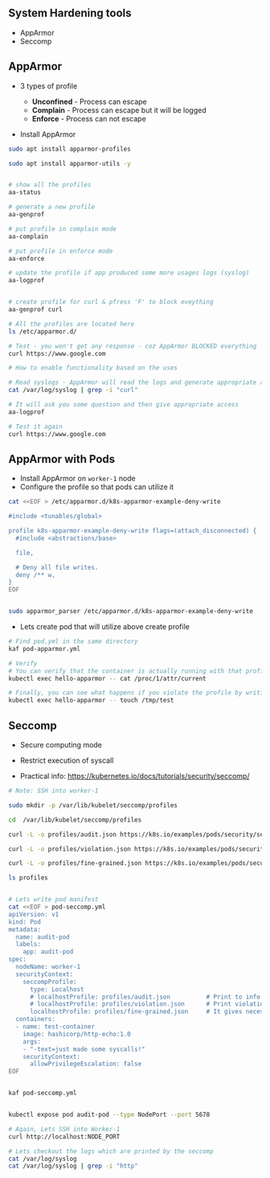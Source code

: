 ## System Hardening tools
- AppArmor
- Seccomp


## AppArmor
- 3 types of profile
  - **Unconfined** - Process can escape
  - **Complain** - Process can escape but it will be logged
  - **Enforce** - Process can not escape


- Install AppArmor
```bash
sudo apt install apparmor-profiles

sudo apt install apparmor-utils -y
```

```bash

# show all the profiles
aa-status

# generate a new profile
aa-genprof

# put profile in complain mode
aa-complain

# put profile in enforce mode
aa-enforce

# update the profile if app produced some more usages logs (syslog)
aa-logprof


# create profile for curl & pfress 'F' to block eveything
aa-genprof curl

# All the profiles are located here
ls /etc/apparmor.d/

# Test - you won't get any response - coz AppArmor BLOCKED everything
curl https://www.google.com

# How to enable functionality based on the uses

# Read syslogs - AppArmor will read the logs and generate appropriate access
cat /var/log/syslog | grep -i "curl"

# It will ask you some question and then give appropriate access
aa-logprof

# Test it again
curl https://www.google.com


```



## AppArmor with Pods
- Install AppArmor on `worker-1` node
- Configure the profile so that pods can utilize it
```bash
cat <<EOF > /etc/apparmor.d/k8s-apparmor-example-deny-write

#include <tunables/global>

profile k8s-apparmor-example-deny-write flags=(attach_disconnected) {
  #include <abstractions/base>

  file,

  # Deny all file writes.
  deny /** w,
}
EOF


sudo apparmor_parser /etc/apparmor.d/k8s-apparmor-example-deny-write
```

- Lets create pod that will utilize above create profile
```bash
# Find pod.yml in the same directory
kaf pod-apparmor.yml

# Verify
# You can verify that the container is actually running with that profile by checking /proc/1/attr/current:
kubectl exec hello-apparmor -- cat /proc/1/attr/current

# Finally, you can see what happens if you violate the profile by writing to a file:
kubectl exec hello-apparmor -- touch /tmp/test
```


## Seccomp
- Secure computing mode
- Restrict execution of syscall

- Practical info: https://kubernetes.io/docs/tutorials/security/seccomp/

```bash
# Note: SSH into worker-1

sudo mkdir -p /var/lib/kubelet/seccomp/profiles

cd  /var/lib/kubelet/seccomp/profiles

curl -L -o profiles/audit.json https://k8s.io/examples/pods/security/seccomp/profiles/audit.json

curl -L -o profiles/violation.json https://k8s.io/examples/pods/security/seccomp/profiles/violation.json

curl -L -o profiles/fine-grained.json https://k8s.io/examples/pods/security/seccomp/profiles/fine-grained.json

ls profiles


# Lets write pod manifest
cat <<EOF > pod-seccomp.yml
apiVersion: v1
kind: Pod
metadata:
  name: audit-pod
  labels:
    app: audit-pod
spec:
  nodeName: worker-1
  securityContext:
    seccompProfile:
      type: Localhost
      # localhostProfile: profiles/audit.json          # Print to info
      # localhostProfile: profiles/violation.json      # Print violation info
      localhostProfile: profiles/fine-grained.json     # It gives necessary permisson
  containers:
  - name: test-container
    image: hashicorp/http-echo:1.0
    args:
    - "-text=just made some syscalls!"
    securityContext:
      allowPrivilegeEscalation: false
EOF


kaf pod-seccomp.yml


kubectl expose pod audit-pod --type NodePort --port 5678

# Again, Lets SSH into Worker-1
curl http://localhost:NODE_PORT

# Lets checkout the logs which are printed by the seccomp
cat /var/log/syslog
cat /var/log/syslog | grep -i "http"


```